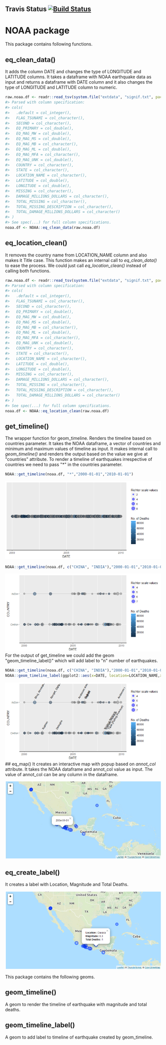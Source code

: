 
<!-- README.md is generated from README.Rmd. Please edit that file -->
Travis Status [![Build Status](https://travis-ci.org/GopalSeshadri/NOAA.svg?branch=master)](https://travis-ci.org/GopalSeshadri/NOAA)
-------------------------------------------------------------------------------------------------------------------------------------

NOAA package
============

This package contains following functions.

eq\_clean\_data()
-----------------

It adds the column DATE and changes the type of LONGITUDE and LATITUDE columns. It takes a dataframe with NOAA earthquake data as input and returns a dataframe with DATE column and it also changes the type of LONGITUDE and LATITUDE column to numeric.

``` r
raw.noaa.df <- readr::read_tsv(system.file("extdata", "signif.txt", package = "NOAA"))
#> Parsed with column specification:
#> cols(
#>   .default = col_integer(),
#>   FLAG_TSUNAMI = col_character(),
#>   SECOND = col_character(),
#>   EQ_PRIMARY = col_double(),
#>   EQ_MAG_MW = col_double(),
#>   EQ_MAG_MS = col_double(),
#>   EQ_MAG_MB = col_character(),
#>   EQ_MAG_ML = col_double(),
#>   EQ_MAG_MFA = col_character(),
#>   EQ_MAG_UNK = col_double(),
#>   COUNTRY = col_character(),
#>   STATE = col_character(),
#>   LOCATION_NAME = col_character(),
#>   LATITUDE = col_double(),
#>   LONGITUDE = col_double(),
#>   MISSING = col_character(),
#>   DAMAGE_MILLIONS_DOLLARS = col_character(),
#>   TOTAL_MISSING = col_character(),
#>   TOTAL_MISSING_DESCRIPTION = col_character(),
#>   TOTAL_DAMAGE_MILLIONS_DOLLARS = col_character()
#> )
#> See spec(...) for full column specifications.
noaa.df <- NOAA::eq_clean_data(raw.noaa.df)
```

eq\_location\_clean()
---------------------

It removes the country name from LOCATION\_NAME column and also makes it Title case. This function makes an internal call to *eq\_clean\_data()* to ease the process. We could just call *eq\_location\_clean()* instead of calling both functions.

``` r
raw.noaa.df <- readr::read_tsv(system.file("extdata", "signif.txt", package = "NOAA"))
#> Parsed with column specification:
#> cols(
#>   .default = col_integer(),
#>   FLAG_TSUNAMI = col_character(),
#>   SECOND = col_character(),
#>   EQ_PRIMARY = col_double(),
#>   EQ_MAG_MW = col_double(),
#>   EQ_MAG_MS = col_double(),
#>   EQ_MAG_MB = col_character(),
#>   EQ_MAG_ML = col_double(),
#>   EQ_MAG_MFA = col_character(),
#>   EQ_MAG_UNK = col_double(),
#>   COUNTRY = col_character(),
#>   STATE = col_character(),
#>   LOCATION_NAME = col_character(),
#>   LATITUDE = col_double(),
#>   LONGITUDE = col_double(),
#>   MISSING = col_character(),
#>   DAMAGE_MILLIONS_DOLLARS = col_character(),
#>   TOTAL_MISSING = col_character(),
#>   TOTAL_MISSING_DESCRIPTION = col_character(),
#>   TOTAL_DAMAGE_MILLIONS_DOLLARS = col_character()
#> )
#> See spec(...) for full column specifications.
noaa.df <- NOAA::eq_location_clean(raw.noaa.df)
```

get\_timeline()
---------------

The wrapper function for geom\_timeline. Renders the timeline based on countries parameter. It takes the NOAA dataframe, a vector of countries and minimum and maximum values of timeline as input. It makes internal call to *geom\_timeline()* and renders the output based on the value we give at "countries" attribute. To render a timeline of earthquakes irrespective of countries we need to pass "\*" in the countries parameter.

``` r
NOAA::get_timeline(noaa.df, "*","2000-01-01","2010-01-01")
```

![](README-get_timeline-1.png)

``` r
NOAA::get_timeline(noaa.df, c("CHINA", "INDIA"),"2000-01-01","2010-01-01")
```

![](README-get_timeline-2.png) For the output of get\_timeline we could add the geom "geom\_timeline\_label()" which will add label to "n" number of earthquakes.

``` r
NOAA::get_timeline(noaa.df, c("CHINA", "INDIA"),"2000-01-01","2010-01-01") +
NOAA::geom_timeline_label(ggplot2::aes(x=DATE, location=LOCATION_NAME,xmin=xmin,xmax=xmax,size=EQ_PRIMARY,y=COUNTRY), n_max = 5)
```

![](README-geom_timeline_label-1.png) \#\# eq\_map() It creates an interactive map with popup based on *annot\_col* attribute. It takes the NOAA dataframe and annot\_col value as input. The value of annot\_col can be any column in the dataframe.

![Map With Date](README-mapwithdate.PNG)

eq\_create\_label()
-------------------

It creates a label with Location, Magnitude and Total Deaths.

![Map With Label](README-mapwithlabel.PNG)

This package contains the following geoms.

geom\_timeline()
----------------

A geom to render the timeline of earthquake with magnitude and total deaths.

geom\_timeline\_label()
-----------------------

A geom to add label to timeline of earthquake created by geom\_timeline.
